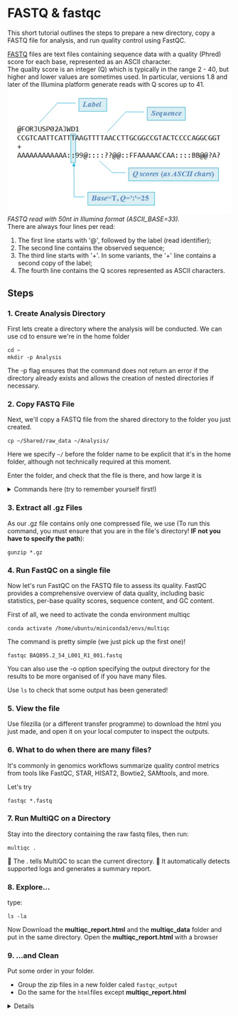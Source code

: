 # FASTQ & fastqc

This short tutorial outlines the steps to prepare a new directory, copy a FASTQ file for analysis, and run quality control using FastQC.

[FASTQ](https://en.wikipedia.org/wiki/FASTQ_format) files are text files containing sequence data with a quality (Phred) score for each base, represented as an ASCII character.   
The quality score is an integer (Q) which is typically in the range 2 - 40, but higher and lower values are sometimes used. In particular, versions 1.8 and later of the Illumina platform generate reads with Q scores up to 41.  
![](fastq_fig.jpg)  
*FASTQ read with 50nt in Illumina format (ASCII_BASE=33).*  
There are always four lines per read:
1. The first line starts with '@', followed by the label (read identifier);  
2. The second line contains the observed sequence;
3. The third line starts with '+'. In some variants, the '+' line contains a second copy of the label;
4. The fourth line contains the Q scores represented as ASCII characters.

## Steps

### 1. Create Analysis Directory

First lets create a directory where the analysis will be conducted. We can use cd to ensure we're in the home folder

```
cd ~
mkdir -p Analysis
```

The -p flag ensures that the command does not return an error if the directory already exists and allows the creation of nested directories if necessary.

### 2. Copy FASTQ File
Next, we'll copy a FASTQ file from the shared directory to the folder you just created.

```
cp ~/Shared/raw_data ~/Analysis/
```
Here we specify ```~/``` before the folder name to be explicit that it's in the home folder, although not technically required at this moment.

Enter the folder, and check that the file is there, and how large it is 
<details>
  <summary>Commands here (try to remember yourself first!)</summary>
  
  use ```cd``` to enter the folder, and then ```ls -l``` to list the contents of the folder, and it's details
  ```
  cd Analysis
  ls -l
  ```
  
</details>


### 3. Extract all .gz Files 

As our .gz file contains only one compressed file, we use (To run this command, you must ensure that you are in the file's directory! **IF not you have to specify the path**):

```
gunzip *.gz
```

### 4. Run FastQC on a single file
Now let's run FastQC on the FASTQ file to assess its quality. FastQC provides a comprehensive overview of data quality, including basic statistics, per-base quality scores, sequence content, and GC content.

First of all, we need to activate the conda environment multiqc

```
conda activate /home/ubuntu/miniconda3/envs/multiqc
```

The command is pretty simple (we just pick up the first one)!
```
fastqc BAQ895.2_54_L001_R1_001.fastq
```
You can also use the -o option specifying the output directory for the results to be more organised of if you have many files.

Use ```ls``` to check that some output has been generated!

### 5. View the file
Use filezilla (or a different transfer programme) to download the html you just made, and open it on your local computer to inspect the outputs.

### 6. What to do when there are many files?

 It's commonly in genomics workflows summarize quality control metrics from tools like FastQC, STAR, HISAT2, Bowtie2, SAMtools, and more.

Let's try

```
fastqc *.fastq
```


### 7. Run MultiQC on a Directory

Stay into the directory containing the raw fastq  files, then run:

```
multiqc .
```
🔹 The . tells MultiQC to scan the current directory.
🔹 It automatically detects supported logs and generates a summary report.

### 8. Explore...

type:

```
ls -la
```
Now Download the **multiqc_report.html** and the **multiqc_data** folder and put in the same directory.
Open the  **multiqc_report.html** with a browser

### 9. ...and Clean
Put some order in your folder. 
* Group the zip files in a new folder caled ```fastqc_output```
* Do the same for the ```html```files except **multiqc_report.html**

<details>

```
mkdir fastqc_output
mv *fastqc.zip fastqc_output
mv *_fastqc.html fastqc_output 
```


